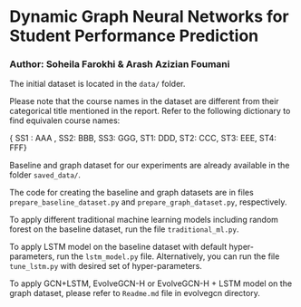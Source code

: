 # Dynamic Graph Neural Networks for Student Performance Prediction

### Author: Soheila Farokhi & Arash Azizian Foumani

The initial dataset is located in the `data/` folder.

Please note that the course names in the dataset are different from their categorical title mentioned in the report. Refer to the following dictionary to find equivalen course names:

{ SS1 : AAA , SS2: BBB, SS3: GGG, ST1: DDD, ST2: CCC, ST3: EEE, ST4: FFF}

Baseline and graph dataset for our experiments are already available in the folder `saved_data/`.

The code for creating the baseline and graph datasets are in files `prepare_baseline_dataset.py` and 
`prepare_graph_dataset.py`, respectively.

To apply different traditional machine learning models including random forest on the baseline dataset, run the file `traditional_ml.py`.

To apply LSTM model on the baseline dataset with default hyper-parameters, run the `lstm_model.py` file. Alternatively, you can run the file `tune_lstm.py` with desired set of hyper-parameters.

To apply GCN+LSTM, EvolveGCN-H or EvolveGCN-H + LSTM model on the graph dataset, please refer to `Readme.md` file in evolvegcn directory. 